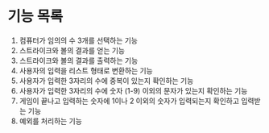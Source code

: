 # 기능 목록

1. 컴퓨터가 임의의 수 3개를 선택하는 기능
2. 스트라이크와 볼의 결과를 얻는 기능 
3. 스트라이크와 볼의 결과를 출력하는 기능 
4. 사용자의 입력을 리스트 형태로 변환하는 기능 
5. 사용자가 입력한 3자리의 수에 중복이 있는지 확인하는 기능
6. 사용자가 입력한 3자리의 수에 숫자 (1-9) 이외의 문자가 있는지 확인하는 기능
7. 게임이 끝나고 입력하는 숫자에 1이나 2 이외의 숫자가 입력되는지 확인하고 입력받는 기능
8. 예외를 처리하는 기능